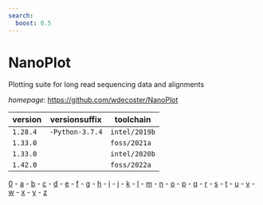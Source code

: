 ```yaml
---
search:
  boost: 0.5
---
```

# NanoPlot

Plotting suite for long read sequencing data and alignments

*homepage*: <https://github.com/wdecoster/NanoPlot>

version | versionsuffix | toolchain
--------|---------------|----------
``1.28.4`` | ``-Python-3.7.4`` | ``intel/2019b``
``1.33.0`` |  | ``foss/2021a``
``1.33.0`` |  | ``intel/2020b``
``1.42.0`` |  | ``foss/2022a``

[0](../0/index.md) - [a](../a/index.md) - [b](../b/index.md) - [c](../c/index.md) - [d](../d/index.md) - [e](../e/index.md) - [f](../f/index.md) - [g](../g/index.md) - [h](../h/index.md) - [i](../i/index.md) - [j](../j/index.md) - [k](../k/index.md) - [l](../l/index.md) - [m](../m/index.md) - [n](../n/index.md) - [o](../o/index.md) - [p](../p/index.md) - [q](../q/index.md) - [r](../r/index.md) - [s](../s/index.md) - [t](../t/index.md) - [u](../u/index.md) - [v](../v/index.md) - [w](../w/index.md) - [x](../x/index.md) - [y](../y/index.md) - [z](../z/index.md)

